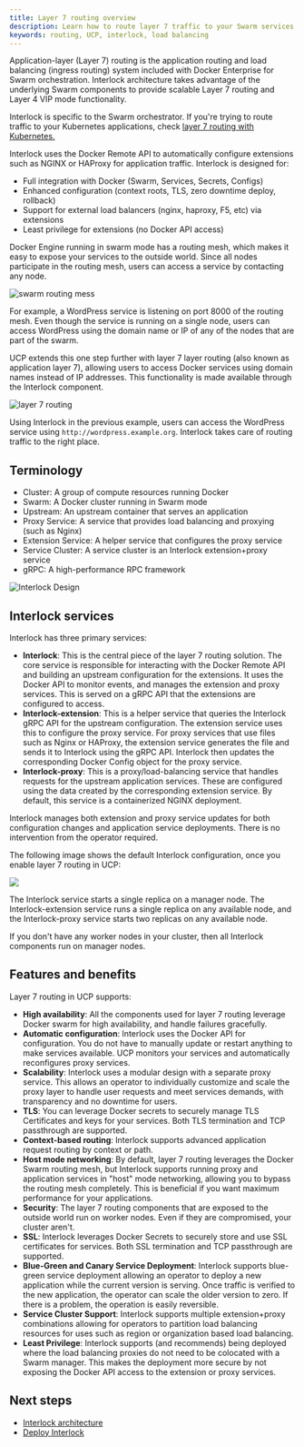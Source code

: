 ```yaml
---
title: Layer 7 routing overview
description: Learn how to route layer 7 traffic to your Swarm services
keywords: routing, UCP, interlock, load balancing
---
```


Application-layer (Layer 7) routing is the application routing and load balancing (ingress routing) system included with Docker Enterprise for Swarm orchestration. Interlock architecture takes advantage of the underlying Swarm components to provide scalable Layer 7 routing and Layer 4 VIP mode functionality.

Interlock is specific to the Swarm orchestrator. If you're trying to route
traffic to your Kubernetes applications, check
[layer 7 routing with Kubernetes.](../kubernetes/layer-7-routing.md)

Interlock uses the Docker Remote API to automatically configure extensions such as NGINX or HAProxy for application traffic. Interlock is designed for:

- Full integration with Docker (Swarm, Services, Secrets, Configs)
- Enhanced configuration (context roots, TLS, zero downtime deploy, rollback)
- Support for external load balancers (nginx, haproxy, F5, etc) via extensions
- Least privilege for extensions (no Docker API access)

Docker Engine running in swarm mode has a routing mesh, which makes it easy
to expose your services to the outside world. Since all nodes participate
in the routing mesh, users can access a service by contacting any node.

![swarm routing mess](../images/interlock-overview-1.svg)

For example, a WordPress service is listening on port 8000 of the routing
mesh. Even though the service is running on a single node, users can access
WordPress using the domain name or IP of any of the nodes that are part of
the swarm.

UCP extends this one step further with layer 7 layer routing (also known as
application layer 7), allowing users to access Docker services using domain names
instead of IP addresses. This functionality is made available through the Interlock component.

![layer 7 routing](../images/interlock-overview-2.svg)

Using Interlock in the previous example, users can access the WordPress service using
`http://wordpress.example.org`. Interlock takes care of routing traffic to
the right place.

## Terminology

- Cluster: A group of compute resources running Docker
- Swarm: A Docker cluster running in Swarm mode
- Upstream: An upstream container that serves an application
- Proxy Service: A service that provides load balancing and proxying (such as Nginx)
- Extension Service: A helper service that configures the proxy service
- Service Cluster: A service cluster is an Interlock extension+proxy service
- gRPC: A high-performance RPC framework

![Interlock Design](../images/interlock-design.png)

## Interlock services
Interlock has
three primary services:

* **Interlock**: This is the central piece of the layer 7 routing solution.
The core service is responsible for interacting with the Docker Remote API and building
an upstream configuration for the extensions. It uses the Docker API to monitor events, and manages the extension and
proxy services. This is served on a gRPC API that the
extensions are configured to access.
* **Interlock-extension**: This is a helper service that queries the Interlock gRPC API for the
upstream configuration. The extension service uses this to configure
the proxy service.  For proxy services that use files such as Nginx or HAProxy, the
extension service generates the file and sends it to Interlock using the gRPC API. Interlock
then updates the corresponding Docker Config object for the proxy service.
* **Interlock-proxy**: This is a proxy/load-balancing service that handles requests for the upstream application services.  These
are configured using the data created by the corresponding extension service. By default, this service is a containerized
NGINX deployment.

Interlock manages both extension and proxy service updates for both configuration changes
and application service deployments.  There is no intervention from the operator required.

The following image shows the default Interlock configuration, once you enable layer 7
routing in UCP:

![](../images/interlock-architecture-1.svg)

The Interlock service starts a single replica on a manager node. The
Interlock-extension service runs a single replica on any available node, and
the Interlock-proxy service starts two replicas on any available node.

If you don't have any worker nodes in your cluster, then all Interlock
components run on manager nodes.

## Features and benefits

Layer 7 routing in UCP supports:

* **High availability**: All the components used for layer 7 routing leverage
Docker swarm for high availability, and handle failures gracefully.
* **Automatic configuration**: Interlock uses the Docker API for configuration. You do not have to manually
update or restart anything to make services available. UCP monitors your services and automatically
reconfigures proxy services.
* **Scalability**: Interlock uses a modular design with a separate proxy service. This allows an
operator to individually customize and scale the proxy layer to handle user requests and meet services demands, with transparency and no downtime for users.
* **TLS**: You can leverage Docker secrets to securely manage TLS Certificates
and keys for your services. Both TLS termination and TCP passthrough are supported.
* **Context-based routing**: Interlock supports advanced application request routing by context or path.
* **Host mode networking**: By default, layer 7 routing leverages the Docker Swarm
routing mesh, but Interlock supports running proxy and application services in "host" mode networking, allowing
you to bypass the routing mesh completely. This is beneficial if you want
maximum performance for your applications.
* **Security**: The layer 7 routing components that are exposed to the outside
world run on worker nodes. Even if they are compromised, your cluster aren't.
* **SSL**: Interlock leverages Docker Secrets to securely store and use SSL certificates for services.  Both
SSL termination and TCP passthrough are supported.
* **Blue-Green and Canary Service Deployment**: Interlock supports blue-green service deployment allowing an operator to deploy a new application while the current version is serving.  Once traffic is verified to the new application, the operator
can scale the older version to zero.  If there is a problem, the operation is easily reversible.
* **Service Cluster Support**: Interlock supports multiple extension+proxy combinations allowing for operators to partition load
balancing resources for uses such as region or organization based load balancing.
* **Least Privilege**: Interlock supports (and recommends) being deployed where the load balancing
proxies do not need to be colocated with a Swarm manager.  This makes the
deployment more secure by not exposing the Docker API access to the extension or proxy services.

## Next steps

- [Interlock architecture](architecture.md)
- [Deploy Interlock](deploy/index.md)
